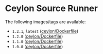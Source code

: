 # Ceylon Source Runner

The following images/tags are available:

 - `1.2.1`, `latest` ([ceylon/Dockerfile](https://github.com/ceylon-docker/source-runner/blob/1.2.1/Dockerfile))
 - `1.2.0` ([ceylon/Dockerfile](https://github.com/ceylon-docker/source-runner/blob/1.2.0/Dockerfile))
 - `1.1.0` ([ceylon/Dockerfile](https://github.com/ceylon-docker/source-runner/blob/1.1.0/Dockerfile))
 - `1.0.0` ([ceylon/Dockerfile](https://github.com/ceylon-docker/source-runner/blob/1.0.0/Dockerfile))

